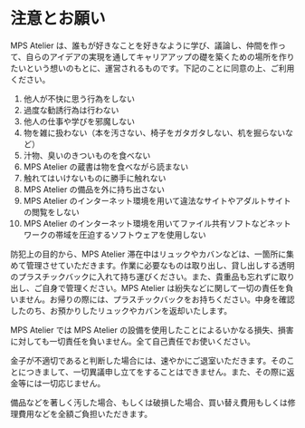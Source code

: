 # 注意とお願い

MPS Atelier は、誰もが好きなことを好きなように学び、議論し、仲間を作って、自らのアイデアの実現を通してキャリアアップの礎を築くための場所を作りたいという想いのもとに、運営されるものです。下記のことに同意の上、ご利用ください。

1. 他人が不快に思う行為をしない
2. 過度な勧誘行為は行わない
3. 他人の仕事や学びを邪魔しない
4. 物を雑に扱わない（本を汚さない、椅子をガタガタしない、机を掘らないなど）
5. 汁物、臭いのきついものを食べない
6. MPS Atelier の蔵書は物を食べながら読まない
7. 触れてはいけないものに勝手に触れない
8. MPS Atelier の備品を外に持ち出さない
9. MPS Atelier のインターネット環境を用いて違法なサイトやアダルトサイトの閲覧をしない
10. MPS Atelier のインターネット環境を用いてファイル共有ソフトなどネットワークの帯域を圧迫するソフトウェアを使用しない

防犯上の目的から、MPS Atelier 滞在中はリュックやカバンなどは、一箇所に集めて管理させていただきます。作業に必要なものは取り出し、貸し出しする透明のプラスチックバックに入れて持ち運びください。また、貴重品も忘れずに取り出し、ご自身で管理ください。MPS Atelier は紛失などに関して一切の責任を負いません。お帰りの際には、プラスチックバックをお持ちください。中身を確認したのち、お預かりしたリュックやカバンを返却いたします。

MPS Atelier では MPS Atelier の設備を使用したことによるいかなる損失、損害に対しても一切責任を負いません。全て自己責任でお使いください。

金子が不適切であると判断した場合には、速やかにご退室いただきます。そのことにつきまして、一切異議申し立てをすることはできません。また、その際に返金等には一切応じません。

備品などを著しく汚した場合、もしくは破損した場合、買い替え費用もしくは修理費用などを全額ご負担いただきます。
